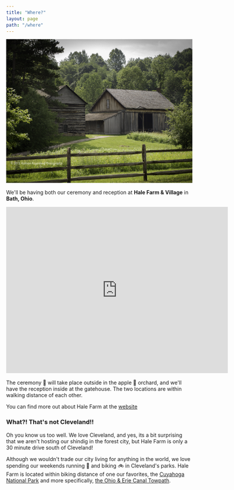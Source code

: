 ```yaml
---
title: "Where?"
layout: page
path: "/where"
---
```


![Hale Farm](./hale-farm-barn.jpg)

We'll be having both our ceremony and reception at **Hale Farm & Village** in **Bath, Ohio**.

<iframe src="https://www.google.com/maps/embed?pb=!1m18!1m12!1m3!1d3002.2888850218687!2d-81.59458668431215!3d41.193675015943874!2m3!1f0!2f0!3f0!3m2!1i1024!2i768!4f13.1!3m3!1m2!1s0x8830d942511c45ef%3A0xa273c0d0426f8f85!2sHale+Farm+%26+Village!5e0!3m2!1sen!2sus!4v1516818814663" width="600" height="450" frameBorder="0" style="border:0" allowfullscreen></iframe>

The ceremony :ring: will take place outside in the apple :apple: orchard, and we'll have the reception inside at the gatehouse. The two locations are within walking distance of each other.

You can find more out about Hale Farm at the [website](https://www.wrhs.org/plan-your-visit/hale-farm/)

### What?! That's not Cleveland!!

Oh you know us too well. We love Cleveland, and yes, its a bit surprising that we aren't hosting our shindig in the forest city, but Hale Farm is only a 30 minute drive south of Cleveland!

Although we wouldn't trade our city living for anything in the world, we love spending our weekends running :running: and biking :bike: in Cleveland's parks. Hale Farm is located within biking distance of one our favorites, the [Cuyahoga National Park](https://www.nps.gov/cuva/index.htm) and more specifically, [the Ohio & Erie Canal Towpath](https://www.nps.gov/cuva/planyourvisit/ohio-and-erie-canal-towpath-trail.htm).
